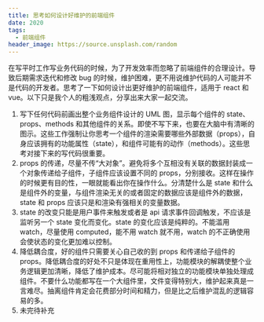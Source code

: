 ```yaml
---
title: 思考如何设计好维护的前端组件
date: 2020
tags:
  - 前端组件
header_image: https://source.unsplash.com/random
---
```


在写平时工作写业务代码的时候，为了开发效率而忽略了前端组件的合理设计。导致后期需求迭代和修改 bug 的时候，维护困难，更不用说维护代码的人可能并不是代码的开发者。思考了一下如何设计出更好维护的前端组件，适用于 react 和 vue。以下只是我个人的粗浅观点，分享出来大家一起交流。

1. 写下任何代码前画出整个业务组件设计的 UML 图，显示每个组件的 state、props、methods 和其他组件的关系。即使不写下来，也要在大脑中有清晰的图示。这些工作强制让你思考一个组件的渲染需要哪些外部数据（props），自身应该拥有的功能属性（state），和组件可能有的动作（methods）。这些思考对接下来的写代码很重要。
2. props 的传递，尽量不传“大对象”。避免将多个互相没有关联的数据封装成一个对象传递给子组件，子组件应该设置不同的 props，分别接收。这样在操作的时候更有目的性，一眼就能看出你在操作什么。分清楚什么是 state 和什么是组件外的变量，与组件渲染无关的或者固定的数据应该是组件外的数据，state 和 props 应该只是和渲染有强相关的变量数据。
3. state 的改变只能是用户事件来触发或者是 api 请求事件回调触发，不应该是监听另一个 state 变化而变化。state 的变化应该是纯粹的。不能滥用 watch，尽量使用 computed，能不用 watch 就不用，watch 的不正确使用会使状态的变化更加难以控制。
4. 降低耦合度，好的组件只需要关心自己收的到 props 和传递给子组件的 props。降低耦合度的好处不只是体现在重用性上，功能模块的解耦使整个业务逻辑更加清晰，降低了维护成本。尽可能将相对独立的功能模块单独处理成组件。不要什么功能都写在一个大组件里，文件变得特别大，维护起来真是一言难尽。抽离组件肯定会花费部分时间和精力，但是比之后维护混乱的逻辑容易的多。
5. 未完待补充
